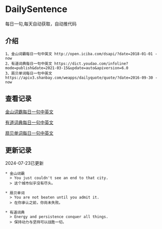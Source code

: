 # DailySentence

每日一句,每天自动获取，自动推代码

## 介绍

```
1、金山词霸每日一句中英文 http://open.iciba.com/dsapi/?date=2018-01-01 - now
2、有道词典每日一句中英文 https://dict.youdao.com/infoline?mode=publish&date=2021-03-15&update=auto&apiversion=6.0
3、扇贝单词每日一句中英文 https://apiv3.shanbay.com/weapps/dailyquote/quote/?date=2016-09-30 - now
```

## 查看记录

[金山词霸每日一句中英文](./data/iciba/)

[有道词典每日一句中英文](./data/youdao/)

[扇贝单词每日一句中英文](./data/shanbay/)

## 更新记录
2024-07-23已更新 
```
* 金山词霸
  > You just couldn't see an end to that city.
  > 这个城市似乎没有尽头。

* 扇贝单词
  > You are not beaten until you admit it.
  > 在你承认之前，你尚未失败。

* 有道词典
  > Energy and persistence conquer all things.
  > 保持动力与坚持可以战胜一切。

```
